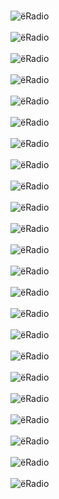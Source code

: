 \
![ёRadio](images/page1.jpg)\
\
![ёRadio](images/page2.jpg)\
\
![ёRadio](images/page3.jpg)\
\
![ёRadio](images/img1.jpg)\
\
![ёRadio](images/img3.jpg)\
\
![ёRadio](images/img4.jpg)\
\
![ёRadio](images/img5.jpg)\
\
![ёRadio](images/img6.jpg)\
\
![ёRadio](images/img7.jpg)\
\
![ёRadio](images/img8.jpg)\
\
![ёRadio](images/img9.jpg)\
\
![ёRadio](images/img10.jpg)\
\
![ёRadio](images/img11.jpg)\
\
![ёRadio](images/img12.jpg)\
\
![ёRadio](images/img13.jpg)\
\
![ёRadio](images/img14.jpg)\
\
![ёRadio](images/img15.jpg)\
\
![ёRadio](images/img16.jpg)\
\
![ёRadio](images/img17.jpg)\
\
![ёRadio](images/img18.jpg)\
\
![ёRadio](images/img19.jpg)\
\
![ёRadio](images/img20.jpg)\
\
![ёRadio](images/img21.jpg)
